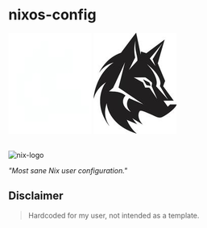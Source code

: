# nixos-config

![logo](misc/icon-invert.png#gh-dark-mode-only)
![logo](misc/icon.png#gh-light-mode-only)

<br/>
<img src="https://camo.githubusercontent.com/2b61ded391a1f3028ebdb8dc6e8513be132f9b0f1f9f314949f183ec7b52870b/68747470733a2f2f692e696d6775722e636f6d2f367146436c41312e706e6g" alt="nix-logo" width="200"/>

*"Most sane Nix user configuration."*

## Disclaimer
> Hardcoded for my user, not intended as a template.
